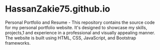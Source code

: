 # HassanZakie75.github.io

Personal Portfolio and Resume - This repository contains the source code for my personal portfolio website. It's designed to showcase my skills, projects,1 and experience in a professional and visually appealing manner. The website is built using HTML, CSS, JavaScript, and Bootstrap frameworks.
